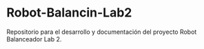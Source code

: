 # Robot-Balancin-Lab2
Repositorio para el desarrollo y documentación del proyecto Robot Balanceador Lab 2.

